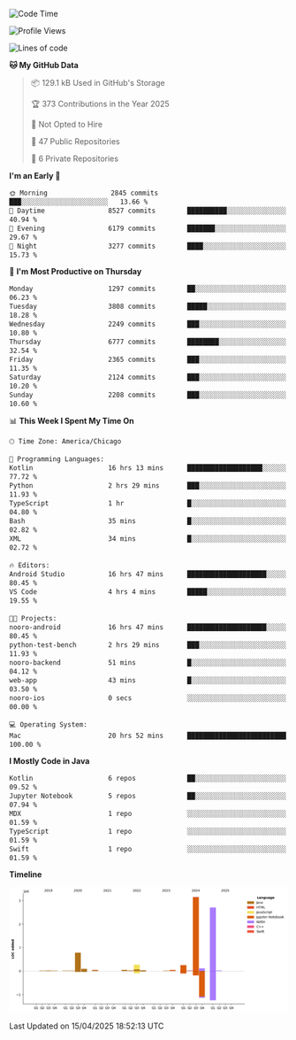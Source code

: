 <!--START_SECTION:waka-->
![Code Time](http://img.shields.io/badge/Code%20Time-1%2C217%20hrs%2035%20mins-blue)

![Profile Views](http://img.shields.io/badge/Profile%20Views-7-blue)

![Lines of code](https://img.shields.io/badge/From%20Hello%20World%20I%27ve%20Written-7.6%20million%20lines%20of%20code-blue)

**🐱 My GitHub Data** 

> 📦 129.1 kB Used in GitHub's Storage 
 > 
> 🏆 373 Contributions in the Year 2025
 > 
> 🚫 Not Opted to Hire
 > 
> 📜 47 Public Repositories 
 > 
> 🔑 6 Private Repositories 
 > 
**I'm an Early 🐤** 

```text
🌞 Morning                2845 commits        ███░░░░░░░░░░░░░░░░░░░░░░   13.66 % 
🌆 Daytime                8527 commits        ██████████░░░░░░░░░░░░░░░   40.94 % 
🌃 Evening                6179 commits        ███████░░░░░░░░░░░░░░░░░░   29.67 % 
🌙 Night                  3277 commits        ████░░░░░░░░░░░░░░░░░░░░░   15.73 % 
```
📅 **I'm Most Productive on Thursday** 

```text
Monday                   1297 commits        ██░░░░░░░░░░░░░░░░░░░░░░░   06.23 % 
Tuesday                  3808 commits        █████░░░░░░░░░░░░░░░░░░░░   18.28 % 
Wednesday                2249 commits        ███░░░░░░░░░░░░░░░░░░░░░░   10.80 % 
Thursday                 6777 commits        ████████░░░░░░░░░░░░░░░░░   32.54 % 
Friday                   2365 commits        ███░░░░░░░░░░░░░░░░░░░░░░   11.35 % 
Saturday                 2124 commits        ███░░░░░░░░░░░░░░░░░░░░░░   10.20 % 
Sunday                   2208 commits        ███░░░░░░░░░░░░░░░░░░░░░░   10.60 % 
```


📊 **This Week I Spent My Time On** 

```text
🕑︎ Time Zone: America/Chicago

💬 Programming Languages: 
Kotlin                   16 hrs 13 mins      ███████████████████░░░░░░   77.72 % 
Python                   2 hrs 29 mins       ███░░░░░░░░░░░░░░░░░░░░░░   11.93 % 
TypeScript               1 hr                █░░░░░░░░░░░░░░░░░░░░░░░░   04.80 % 
Bash                     35 mins             █░░░░░░░░░░░░░░░░░░░░░░░░   02.82 % 
XML                      34 mins             █░░░░░░░░░░░░░░░░░░░░░░░░   02.72 % 

🔥 Editors: 
Android Studio           16 hrs 47 mins      ████████████████████░░░░░   80.45 % 
VS Code                  4 hrs 4 mins        █████░░░░░░░░░░░░░░░░░░░░   19.55 % 

🐱‍💻 Projects: 
nooro-android            16 hrs 47 mins      ████████████████████░░░░░   80.45 % 
python-test-bench        2 hrs 29 mins       ███░░░░░░░░░░░░░░░░░░░░░░   11.93 % 
nooro-backend            51 mins             █░░░░░░░░░░░░░░░░░░░░░░░░   04.12 % 
web-app                  43 mins             █░░░░░░░░░░░░░░░░░░░░░░░░   03.50 % 
nooro-ios                0 secs              ░░░░░░░░░░░░░░░░░░░░░░░░░   00.00 % 

💻 Operating System: 
Mac                      20 hrs 52 mins      █████████████████████████   100.00 % 
```

**I Mostly Code in Java** 

```text
Kotlin                   6 repos             ██░░░░░░░░░░░░░░░░░░░░░░░   09.52 % 
Jupyter Notebook         5 repos             ██░░░░░░░░░░░░░░░░░░░░░░░   07.94 % 
MDX                      1 repo              ░░░░░░░░░░░░░░░░░░░░░░░░░   01.59 % 
TypeScript               1 repo              ░░░░░░░░░░░░░░░░░░░░░░░░░   01.59 % 
Swift                    1 repo              ░░░░░░░░░░░░░░░░░░░░░░░░░   01.59 % 
```



**Timeline**

![Lines of Code chart](https://raw.githubusercontent.com/phanijsp/phanijsp/main/assets/bar_graph.png)


 Last Updated on 15/04/2025 18:52:13 UTC
<!--END_SECTION:waka-->
